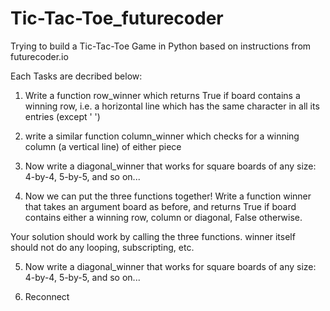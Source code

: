 # Tic-Tac-Toe_futurecoder
Trying to build a Tic-Tac-Toe Game in Python based on instructions from futurecoder.io

Each Tasks are decribed below:

1. Write a function row_winner which returns True if board contains a winning row, i.e. a horizontal line which has the same character in all its entries (except ' ')

2. write a similar function column_winner which checks for a winning column (a vertical line) of either piece


3. Now write a diagonal_winner that works for square boards of any size: 4-by-4, 5-by-5, and so on...

4. Now we can put the three functions together! Write a function winner that takes an argument board as before, and returns True if board contains either a winning row, column or diagonal, False otherwise.

Your solution should work by calling the three functions. winner itself should not do any looping, subscripting, etc.

5. Now write a diagonal_winner that works for square boards of any size: 4-by-4, 5-by-5, and so on...

6. Reconnect
